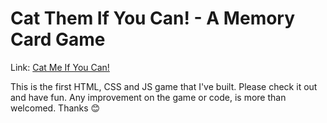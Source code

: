 <h1>Cat Them If You Can! - A Memory Card Game</h1>
<p>Link: <a href="https://brave-raman-45a941.netlify.app/">Cat Me If You Can!</a></p>
<p>This is the first HTML, CSS and JS game that I've built. Please check it out and have fun. Any improvement on the game or code, is more than welcomed. Thanks 😊</p>
